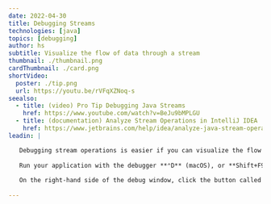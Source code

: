 ```yaml
---
date: 2022-04-30
title: Debugging Streams
technologies: [java]
topics: [debugging]
author: hs
subtitle: Visualize the flow of data through a stream
thumbnail: ./thumbnail.png
cardThumbnail: ./card.png
shortVideo:
  poster: ./tip.png
  url: https://youtu.be/rVFqXZNoq-s
seealso:
  - title: (video) Pro Tip Debugging Java Streams
    href: https://www.youtube.com/watch?v=BeJu9bMPLGU
  - title: (documentation) Analyze Stream Operations in IntelliJ IDEA
    href: https://www.jetbrains.com/help/idea/analyze-java-stream-operations.html
leadin: |

   Debugging stream operations is easier if you can visualize the flow of data through your stream and see how each method manipulates it. First you need to set a breakpoint by placing your caret on line 23 and using **⌘F8** (macOS), or **Ctrl+F8** on Windows and Linux. You can also do this by clicking in the gutter area next to line 23.
   
   Run your application with the debugger **⌃D** (macOS), or **Shift+F9** on Windows and Linux. Again, you can click the run icon over in the gutter on the left on line 21 if you prefer. 
   
   On the right-hand side of the debug window, click the button called Trace Current Stream Chain. This tells IntelliJ IDEA to evaluate our stream, and this is how you get your visual representative. The default view is the Split Mode which allows you to tab through each method in the operation and see how the data is manipulated. For example, when we run the `distinct` method, we can see where we started on the left and over on the right with all our duplicates removed after the method has been run. In to the `sorted` method - now our values have been sorted in ascending order. You can also click the Flat Mode button which presents all the data on one screen, so you can see the whole stream operation in one place from start to finish, and you can map your data as it progresses through each operation in the stream.  
  
---
```

